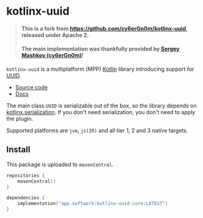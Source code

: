 # kotlinx-uuid

> #### This is a fork from https://github.com/cy6erGn0m/kotlinx-uuid, released under Apache 2.
> #### The main implementation was thankfully provided by [Sergey Mashkov (cy6erGn0m)](https://github.com/cy6erGn0m)!

`kotlinx-uuid` is a multiplatform (MPP) [Kotlin](https://kotlinlang.org) library introducing support
for [UUID](https://en.wikipedia.org/wiki/Universally_unique_identifier).

- [Source code](https://github.com/hfhbd/kotlinx-uuid)
- [Docs](https://uuid.softwork.app)

The main class `UUID` is serializable out of the box, so the library depends
on [kotlinx.serialization](https://github.com/Kotlin/kotlinx.serialization). If you don't need serialization, you don't
need to apply the plugin.

Supported platforms are `jvm`, `js(IR)` and all tier 1, 2 and 3 native targets.

## Install

This package is uploaded to `mavenCentral`.

````kotlin
repositories {
    mavenCentral()
}

dependencies {
    implementation("app.softwork:kotlinx-uuid-core:LATEST")
}
````
